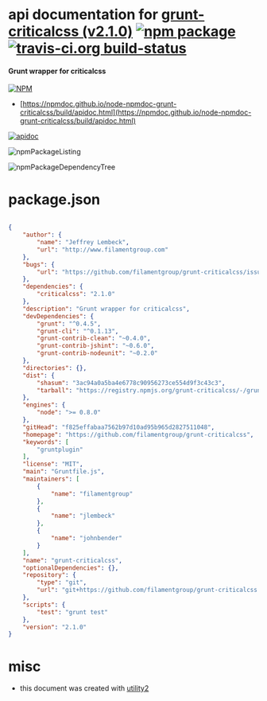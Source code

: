 # api documentation for  [grunt-criticalcss (v2.1.0)](https://github.com/filamentgroup/grunt-criticalcss)  [![npm package](https://img.shields.io/npm/v/npmdoc-grunt-criticalcss.svg?style=flat-square)](https://www.npmjs.org/package/npmdoc-grunt-criticalcss) [![travis-ci.org build-status](https://api.travis-ci.org/npmdoc/node-npmdoc-grunt-criticalcss.svg)](https://travis-ci.org/npmdoc/node-npmdoc-grunt-criticalcss)
#### Grunt wrapper for criticalcss

[![NPM](https://nodei.co/npm/grunt-criticalcss.png?downloads=true&downloadRank=true&stars=true)](https://www.npmjs.com/package/grunt-criticalcss)

- [https://npmdoc.github.io/node-npmdoc-grunt-criticalcss/build/apidoc.html](https://npmdoc.github.io/node-npmdoc-grunt-criticalcss/build/apidoc.html)

[![apidoc](https://npmdoc.github.io/node-npmdoc-grunt-criticalcss/build/screenCapture.buildCi.browser.%252Ftmp%252Fbuild%252Fapidoc.html.png)](https://npmdoc.github.io/node-npmdoc-grunt-criticalcss/build/apidoc.html)

![npmPackageListing](https://npmdoc.github.io/node-npmdoc-grunt-criticalcss/build/screenCapture.npmPackageListing.svg)

![npmPackageDependencyTree](https://npmdoc.github.io/node-npmdoc-grunt-criticalcss/build/screenCapture.npmPackageDependencyTree.svg)



# package.json

```json

{
    "author": {
        "name": "Jeffrey Lembeck",
        "url": "http://www.filamentgroup.com"
    },
    "bugs": {
        "url": "https://github.com/filamentgroup/grunt-criticalcss/issues"
    },
    "dependencies": {
        "criticalcss": "2.1.0"
    },
    "description": "Grunt wrapper for criticalcss",
    "devDependencies": {
        "grunt": "^0.4.5",
        "grunt-cli": "^0.1.13",
        "grunt-contrib-clean": "~0.4.0",
        "grunt-contrib-jshint": "~0.6.0",
        "grunt-contrib-nodeunit": "~0.2.0"
    },
    "directories": {},
    "dist": {
        "shasum": "3ac94a0a5ba4e6778c90956273ce554d9f3c43c3",
        "tarball": "https://registry.npmjs.org/grunt-criticalcss/-/grunt-criticalcss-2.1.0.tgz"
    },
    "engines": {
        "node": ">= 0.8.0"
    },
    "gitHead": "f825effabaa7562b97d10ad95b965d2827511048",
    "homepage": "https://github.com/filamentgroup/grunt-criticalcss",
    "keywords": [
        "gruntplugin"
    ],
    "license": "MIT",
    "main": "Gruntfile.js",
    "maintainers": [
        {
            "name": "filamentgroup"
        },
        {
            "name": "jlembeck"
        },
        {
            "name": "johnbender"
        }
    ],
    "name": "grunt-criticalcss",
    "optionalDependencies": {},
    "repository": {
        "type": "git",
        "url": "git+https://github.com/filamentgroup/grunt-criticalcss.git"
    },
    "scripts": {
        "test": "grunt test"
    },
    "version": "2.1.0"
}
```



# misc
- this document was created with [utility2](https://github.com/kaizhu256/node-utility2)

